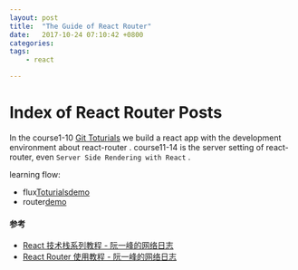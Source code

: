 ```yaml
---
layout: post
title:  "The Guide of React Router"
date:   2017-10-24 07:10:42 +0800
categories:  
tags: 
    - react

---
```


# Index of React Router Posts #

In the course1-10 [Git Toturials](https://github.com/reactjs/react-router-tutorial/tree/master/lessons)  we build a react app with the development environment about react-router . course11-14 is the server setting of react-router, even `Server Side Rendering with React` . 

learning flow:  

* flux[Toturials](http://www.ruanyifeng.com/blog/2016/01/flux.html)[demo](https://github.com/ruanyf/extremely-simple-flux-demo)
* router[]()[demo](https://github.com/reactjs/react-router-tutorial/tree/master/lessons)

#### 参考 ####

* [React 技术栈系列教程 - 阮一峰的网络日志](http://www.ruanyifeng.com/blog/2016/09/react-technology-stack.html)
* [React Router 使用教程 - 阮一峰的网络日志](http://www.ruanyifeng.com/blog/2016/05/react_router.html)

